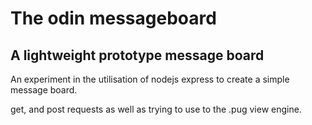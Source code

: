 # The odin messageboard

## A lightweight prototype message board

An experiment in the utilisation of nodejs express to create a simple message board.

get, and post requests as well as trying to use to the .pug view engine.
